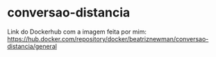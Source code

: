 # conversao-distancia
Link do Dockerhub com a imagem feita por mim: https://hub.docker.com/repository/docker/beatriznewman/conversao-distancia/general
